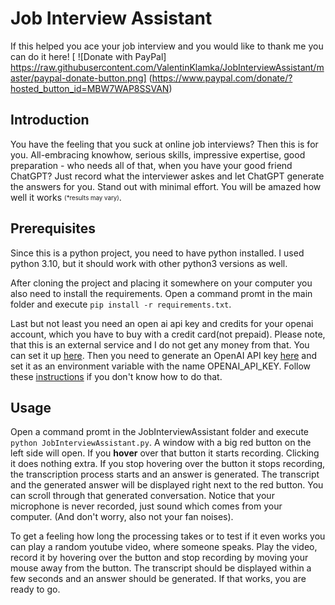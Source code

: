 # Job Interview Assistant
If this helped you ace your job interview and you would like to thank me you can do it here! [
    ![Donate with PayPal]
    https://raw.githubusercontent.com/ValentinKlamka/JobInterviewAssistant/master/paypal-donate-button.png]
(https://www.paypal.com/donate/?hosted_button_id=MBW7WAP8SSVAN)
## Introduction
You have the feeling that you suck at online job interviews? Then this is for you. All-embracing knowhow, serious skills, impressive expertise, good preparation - who needs all of that, when you have your good friend ChatGPT? Just record what the interviewer askes and let ChatGPT generate the answers for you. Stand out with minimal effort. You will be amazed how well it works <sub><sup>(*results may vary)</sup></sub>.
## Prerequisites
Since this is a python project, you need to have python installed. I used python 3.10, but it should work with other python3 versions as well.

 After cloning the project and placing it somewhere on your computer you also need to install the requirements. Open a command promt in the main folder and execute 
 ```pip install -r requirements.txt```.


Last but not least you need an open ai api key and credits for your openai account, which you have to buy with a credit card(not prepaid). Please note, that this is an external service and I do not get any money from that. You can set it up [here](https://platform.openai.com/account/billing/payment-methods). Then you need to generate an OpenAI API key [here](https://beta.openai.com/account/api-keys) and set it as an environment variable with the name OPENAI_API_KEY. Follow these [instructions](https://help.openai.com/en/articles/5112595-best-practices-for-api-key-safety) if you don't know how to do that.

## Usage
Open a command promt in the JobInterviewAssistant folder and execute ```python JobInterviewAssistant.py```. A window with a big red button on the left side will open. If you **hover** over that button it starts recording. Clicking it does nothing extra. If you stop hovering over the button it stops recording, the transcription process starts and an answer  is generated. The transcript and the generated answer will be displayed right next to the red button. You can scroll through that generated conversation. Notice that your microphone is never recorded, just sound which comes from your computer. (And don't worry, also not your fan noises). 

To get a feeling how long the processing takes or to test if it even works you can play a random youtube video, where someone speaks. Play the video, record it by hovering over the button and stop recording by moving your mouse away from the button. The transcript should be displayed within a few seconds and an answer should be generated. If that works, you are ready to go.